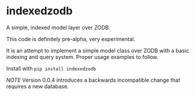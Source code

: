 # indexedzodb

A simple, indexed model layer over ZODB.

This code is definitely pre-alpha, very experimental.

It is an attempt to implement a simple model class over ZODB with a basic indexing and query system.  Proper usage examples to follow.

Install with ```pip install indexedzodb```

*NOTE* Version 0.0.4 introduces a backwards incompatible change that requires a new database.